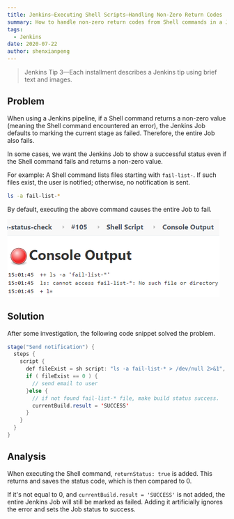 ```yaml
---
title: Jenkins—Executing Shell Scripts—Handling Non-Zero Return Codes
summary: How to handle non-zero return codes from Shell commands in a Jenkins Pipeline to ensure the job shows a successful status even if a command fails.
tags:
  - Jenkins
date: 2020-07-22
author: shenxianpeng
---
```


> Jenkins Tip 3—Each installment describes a Jenkins tip using brief text and images.

## Problem

When using a Jenkins pipeline, if a Shell command returns a non-zero value (meaning the Shell command encountered an error), the Jenkins Job defaults to marking the current stage as failed.  Therefore, the entire Job also fails.

In some cases, we want the Jenkins Job to show a successful status even if the Shell command fails and returns a non-zero value.

For example:  A Shell command lists files starting with `fail-list-`. If such files exist, the user is notified; otherwise, no notification is sent.

```bash
ls -a fail-list-*
```

By default, executing the above command causes the entire Job to fail.

![失败 log](error.png)

## Solution

After some investigation, the following code snippet solved the problem.

```java
stage("Send notification") {
  steps {
    script {
      def fileExist = sh script: "ls -a fail-list-* > /dev/null 2>&1", returnStatus: true
      if ( fileExist == 0 ) {
        // send email to user
      }else {
        // if not found fail-list-* file, make build status success.
        currentBuild.result = 'SUCCESS'
      }
    }
  }
}
```

## Analysis

When executing the Shell command, `returnStatus: true` is added. This returns and saves the status code, which is then compared to 0.

If it's not equal to 0, and `currentBuild.result = 'SUCCESS'` is not added, the entire Jenkins Job will still be marked as failed. Adding it artificially ignores the error and sets the Job status to success.